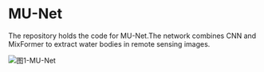# MU-Net
The repository holds the code for MU-Net.The network combines CNN and MixFormer to extract water bodies in remote sensing images.


![图1-MU-Net](https://github.com/Kakakakakakah/MU-Net/assets/95626979/7de4ef70-bc57-46ad-a59c-464a1103845c)

